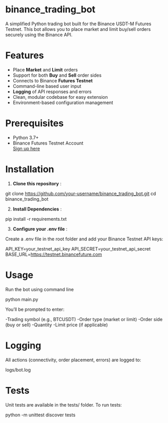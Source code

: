 # binance_trading_bot
A simplified Python trading bot built for the Binance USDT-M Futures Testnet. This bot allows you to place market and limit buy/sell orders securely using the Binance API.



# Features

- Place **Market** and **Limit** orders
- Support for both **Buy** and **Sell** order sides
- Connects to Binance **Futures Testnet**
- Command-line based user input
- **Logging** of API responses and errors
- Clean, modular codebase for easy extension
- Environment-based configuration management



# Prerequisites

- Python 3.7+
- Binance Futures Testnet Account  
    [Sign up here](https://testnet.binancefuture.com/en/futures/BTCUSDT)



# Installation

1. **Clone this repository** : 

git clone https://github.com/your-username/binance_trading_bot.git
cd binance_trading_bot

2. **Install Dependencies** : 

pip install -r requirements.txt

3. **Configure your .env file** :

Create a .env file in the root folder and add your Binance Testnet API keys:

API_KEY=your_testnet_api_key
API_SECRET=your_testnet_api_secret
BASE_URL=https://testnet.binancefuture.com



# Usage

Run the bot using command line

python main.py


You’ll be prompted to enter:

-Trading symbol (e.g., BTCUSDT)
-Order type (market or limit)
-Order side (buy or sell)
-Quantity
-Limit price (if applicable)



# Logging 

All actions (connectivity, order placement, errors) are logged to:

logs/bot.log



# Tests

Unit tests are available in the tests/ folder. To run tests:

python -m unittest discover tests